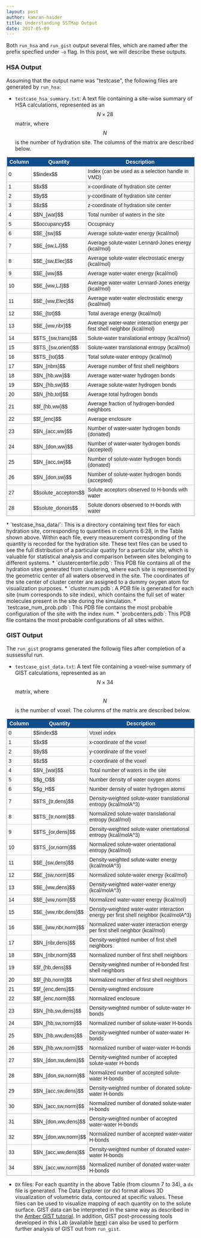 ```yaml
---
layout: post
author: kamran-haider
title: Understanding SSTMap Output
date: 2017-05-09
---
```

Both `run_hsa` and `run_gist` output several files, which are named after the prefix specfied under `-o` flag. In this post, we will describe these outputs. 
<!--more-->


### HSA Output
Assuming that the output name was "testcase", the following files are generated by `run_hsa`:
* `testcase_hsa_summary.txt`: A text file containing a site-wise summary of HSA calculations, represented as an $$N \times 28$$ matrix, where $$N$$ is the number of hydration site. The columns of the matrix are described below.
<style type="text/css">
  table.tableizer-table {
    font-size: 14px;
    border: 1px solid #CCC; 
    font-family: Lucida Sans Unicode, Lucida Grande, sans-serif;
  } 
  .tableizer-table td {
    padding: 4px;
    margin: 3px;
    border: 1px solid #CCC;
  }
  .tableizer-table th {
    background-color: #104E8B; 
    color: #FFF;
    font-weight: bold;
  }
</style>
<table class="tableizer-table">
<thead><tr class="tableizer-firstrow"><th>Column</th><th>Quantity</th><th>Description</th></tr></thead><tbody>
 <tr><td>0</td><td>$$index$$</td><td>Index (can be used as a selection handle in VMD)</td></tr>
 <tr><td>1</td><td>$$x$$</td><td>x-coordinate of hydration site center</td></tr>
 <tr><td>2</td><td>$$y$$</td><td>y-coordinate of hydration site center</td></tr>
 <tr><td>3</td><td>$$z$$</td><td>z-coordinate of hydration site center</td></tr>
 <tr><td>4</td><td>$$N_{wat}$$</td><td>Total number of waters in the site</td></tr>
 <tr><td>5</td><td>$$occupancy$$</td><td>Occupnacy</td></tr>
 <tr><td>6</td><td>$$E_{sw}$$</td><td>Average solute-water energy (kcal/mol)</td></tr>
 <tr><td>7</td><td>$$E_{sw,LJ}$$</td><td>Average solute-water Lennard-Jones energy (kcal/mol)</td></tr>
 <tr><td>8</td><td>$$E_{sw,Elec}$$</td><td>Average solute-water electrostatic energy (kcal/mol)</td></tr>
 <tr><td>9</td><td>$$E_{ww}$$</td><td>Average water-water energy (kcal/mol)</td></tr>
 <tr><td>10</td><td>$$E_{ww,LJ}$$</td><td>Average water-water Lennard-Jones energy (kcal/mol)</td></tr>
 <tr><td>11</td><td>$$E_{ww,Elec}$$</td><td>Average water-water electrostatic energy (kcal/mol)</td></tr>
 <tr><td>12</td><td>$$E_{tot}$$</td><td>Total average energy (kcal/mol)</td></tr>
 <tr><td>13</td><td>$$E_{ww,nbr}$$</td><td> Average water-water interaction energy per first shell neighbor  (kcal/mol)</td></tr>
 <tr><td>14</td><td>$$TS_{sw,trans}$$</td><td>Solute-water translational entropy  (kcal/mol)</td></tr>
 <tr><td>15</td><td>$$TS_{sw,orient}$$</td><td>Solute-water translational entropy  (kcal/mol)</td></tr>
 <tr><td>16</td><td>$$TS_{tot}$$</td><td>Total solute-water entropy  (kcal/mol)</td></tr>
 <tr><td>17</td><td>$$N_{nbrs}$$</td><td> Average number of first shell neighbors</td></tr>
 <tr><td>18</td><td>$$N_{hb,ww}$$</td><td> Average water-water hydrogen bonds</td></tr>
 <tr><td>19</td><td>$$N_{hb,sw}$$</td><td> Average solute-water hydrogen bonds</td></tr>
 <tr><td>20</td><td>$$N_{hb,tot}$$</td><td>Average total hydrogen bonds</td></tr>
 <tr><td>21</td><td>$$f_{hb,ww}$$</td><td> Average fraction of hydrogen-bonded neighbors</td></tr>
 <tr><td>22</td><td>$$f_{enc}$$</td><td> Average enclosure</td></tr>
 <tr><td>23</td><td>$$N_{acc,ww}$$</td><td> Number of water-water hydrogen bonds (donated)</td></tr>
 <tr><td>24</td><td>$$N_{don,ww}$$</td><td> Number of water-water hydrogen bonds (accepted)</td></tr>
 <tr><td>25</td><td>$$N_{acc,sw}$$</td><td> Number of solute-water hydrogen bonds (donated)</td></tr>
 <tr><td>26</td><td>$$N_{don,sw}$$</td><td> Number of solute-water hydrogen bonds (accepted)</td></tr>
 <tr><td>27</td><td>$$solute_acceptors$$</td><td>Solute acceptors observed to H-bonds with water</td></tr>
 <tr><td>28</td><td>$$solute_donors$$</td><td>Solute donors observed to H-bonds with water</td></tr>
</tbody></table> 
* `testcase_hsa_data/`: This is a directory containing text files for each hydration site, corresponding to quantities in columns 6:28, in the Table shown above. Within each file, every measurement corresponding of the quantity is recorded for the hydration site. These text files can be used to see the full distribution of a particular quatity for a particular site, which is valuable for statistical analysis and comparison between sites belonging to different systems.
* `clustercenterfile.pdb`: This PDB file contains all of the hydration sites generated from clustering, where each site is represented by the geometric center of all waters observed in the site. The coordinates of the site center of cluster center are assigned to a dummy oxygen atom for visualization purposes.
* `cluster.num.pdb`: A PDB file is generated for each site (num corresponds to site index), which contains the full set of water molecules present in the site during the simulation.
* `testcase_num_prob.pdb`: This PDB file contains the most probable configuration of the site with the index num.
* `probcenters.pdb`: This PDB file contains the most probable configurations of all sites within.


### GIST Output
The `run_gist` programs generated the followig files after completion of a sussessful run.
* `testcase_gist_data.txt`: A text file containing a voxel-wise summary of GIST calculations, represented as an $$N \times 34$$ matrix, where $$N$$ is the number of voxel. The columns of the matrix are described below.
<style type="text/css">
  table.tableizer-table {
    font-size: 14px;
    border: 1px solid #CCC; 
    font-family: Lucida Sans Unicode, Lucida Grande, sans-serif;
  } 
  .tableizer-table td {
    padding: 4px;
    margin: 3px;
    border: 1px solid #CCC;
  }
  .tableizer-table th {
    background-color: #104E8B; 
    color: #FFF;
    font-weight: bold;
  }
</style>
<table class="tableizer-table">
<thead><tr class="tableizer-firstrow"><th>Column</th><th>Quantity</th><th>Description</th></tr></thead><tbody>
 <tr><td>0</td><td>$$index$$</td><td>Voxel index</td></tr>
 <tr><td>1</td><td>$$x$$</td><td>x-coordinate of the voxel</td></tr>
 <tr><td>2</td><td>$$y$$</td><td>y-coordinate of the voxel</td></tr>
 <tr><td>3</td><td>$$z$$</td><td>z-coordinate of the voxel</td></tr>
 <tr><td>4</td><td>$$N_{wat}$$</td><td>Total number of waters in the site</td></tr>
 <tr><td>5</td><td>$$g_O$$</td><td>Number density of water oxygen atoms</td></tr>
 <tr><td>6</td><td>$$g_H$$</td><td>Number density of water hydrogen atoms</td></tr>
 <tr><td>7</td><td>$$TS_{tr,dens}$$</td><td>Density-weighted solute-water translational entropy (kcal/molA^3)</td></tr>
 <tr><td>8</td><td>$$TS_{tr,norm}$$</td><td>Normalized solute-water translational entropy (kcal/mol)</td></tr>
 <tr><td>9</td><td>$$TS_{or,dens}$$</td><td>Density-weighted solute-water orientational entropy (kcal/molA^3)</td></tr>
 <tr><td>10</td><td>$$TS_{or,norm}$$</td><td>Normalized solute-water orientational entropy (kcal/mol)</td></tr>
 <tr><td>11</td><td>$$E_{sw,dens}$$</td><td>Density-weighted solute-water energy (kcal/molA^3)</td></tr>
 <tr><td>12</td><td>$$E_{sw,norm}$$</td><td>Normalized solute-water energy (kcal/mol)</td></tr>
 <tr><td>13</td><td>$$E_{ww,dens}$$</td><td>Density-weighted water-water energy (kcal/molA^3)</td></tr>
 <tr><td>14</td><td>$$E_{ww,norm}$$</td><td>Normalized water-water energy (kcal/mol)</td></tr>
 <tr><td>15</td><td>$$E_{ww,nbr,dens}$$</td><td>Density-weighted water-water interaction energy per first shell neighbor (kcal/molA^3)</td></tr>
 <tr><td>16</td><td>$$E_{ww,nbr,norm}$$</td><td>Normalized water-water interaction energy per first shell neighbor (kcal/mol)</td></tr>
 <tr><td>17</td><td>$$N_{nbr,dens}$$</td><td>Density-weighted number of first shell neighbors</td></tr>
 <tr><td>18</td><td>$$N_{nbr,norm}$$</td><td>Normalized number of first shell neighbors</td></tr>
 <tr><td>19</td><td>$$f_{hb,dens}$$</td><td>Density-weighted number of H-bonded first shell neighbors</td></tr>
 <tr><td>20</td><td>$$f_{hb,norm}$$</td><td>Normalized number of first shell neighbors</td></tr>
 <tr><td>21</td><td>$$f_{enc,dens}$$</td><td>Density-weighted enclosure</td></tr>
 <tr><td>22</td><td>$$f_{enc,norm}$$</td><td>Normalized enclosure</td></tr>
 <tr><td>23</td><td>$$N_{hb,sw,dens}$$</td><td>Density-weighted number of solute-water H-bonds</td></tr>
 <tr><td>24</td><td>$$N_{hb,sw,norm}$$</td><td>Normalized number of solute-water H-bonds</td></tr>
 <tr><td>25</td><td>$$N_{hb,ww,dens}$$</td><td>Density-weighted number of water-water H-bonds</td></tr>
 <tr><td>26</td><td>$$N_{hb,ww,norm}$$</td><td>Normalized number of water-water H-bonds</td></tr>
 <tr><td>27</td><td>$$N_{don,sw,dens}$$</td><td>Density-weighted number of accepted solute-water H-bonds</td></tr>
 <tr><td>28</td><td>$$N_{don,sw,norm}$$</td><td>Normalized number of accepted solute-water H-bonds</td></tr>
 <tr><td>29</td><td>$$N_{acc,sw,dens}$$</td><td>Density-weighted number of donated solute-water H-bonds</td></tr>
 <tr><td>30</td><td>$$N_{acc,sw,norm}$$</td><td>Normalized number of donated solute-water H-bonds</td></tr>
 <tr><td>31</td><td>$$N_{don,ww,dens}$$</td><td>Density-weighted number of accepted water-water H-bonds</td></tr>
 <tr><td>32</td><td>$$N_{don,ww,norm}$$</td><td>Normalized number of accepted water-water H-bonds</td></tr>
 <tr><td>33</td><td>$$N_{acc,ww,dens}$$</td><td>Density-weighted number of donated water-water H-bonds</td></tr>
 <tr><td>34</td><td>$$N_{acc,ww,norm}$$</td><td>Normalized number of donated water-water H-bonds</td></tr>
</tbody></table>

 * `DX` files: For each quantity in the above Table (from cloumn 7 to 34), a `dx` file is generated. The Data Explorer (or dx) format allows 3D visualization of volumetric data, contoured at specific values. These files can be used to visualize mapping of each quantity on to the solute surface. GIST data can be interpreted in the same way as described in the [Amber GIST tutorial](http://ambermd.org/tutorials/advanced/tutorial25/). In addition, GIST post-processing tools developed in this Lab (available [here](http://ambermd.org/tutorials/advanced/tutorial25/section4.htm)) can also be used to perform further analysis of GIST out from `run_gist`. 
<!--more-->
